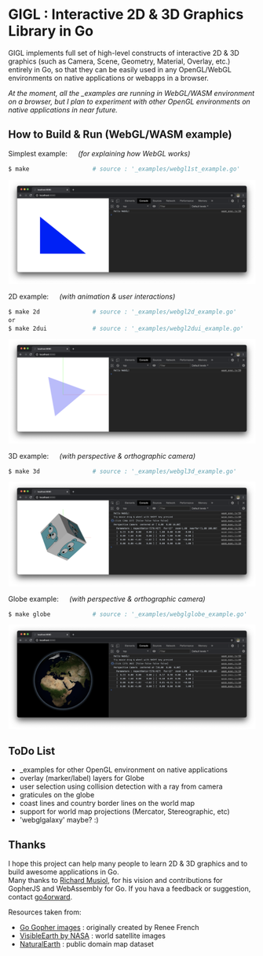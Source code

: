 # GIGL : Interactive 2D & 3D Graphics Library in Go

GIGL implements full set of high-level constructs of interactive 2D & 3D graphics 
(such as Camera, Scene, Geometry, Material, Overlay, etc.) entirely in Go, 
so that they can be easily used in any OpenGL/WebGL environments on native applications or webapps in a browser.

*At the moment, all the _examples are running in WebGL/WASM environment on a browser, 
but I plan to experiment with other OpenGL environments on native applications in near future.*

## How to Build & Run (WebGL/WASM example)

Simplest example: &emsp; _(for explaining how WebGL works)_
```bash
$ make                  # source : '_examples/webgl1st_example.go'
```
![webgl1st_example result](_assets/xscreen_webgl1st.png)

2D example: &emsp; _(with animation & user interactions)_
```bash
$ make 2d               # source : '_examples/webgl2d_example.go'
or
$ make 2dui             # source : '_examples/webgl2dui_example.go'
```
![webgl2d_example result](_assets/xscreen_webgl2d.png)

3D example: &emsp; _(with perspective & orthographic camera)_
```bash
$ make 3d               # source : '_examples/webgl3d_example.go'
```
![webgl3d_example result](_assets/xscreen_webgl3d.png)

Globe example: &emsp; _(with perspective & orthographic camera)_
```bash
$ make globe            # source : '_examples/webglglobe_example.go'
```
![webglglobe_example result](_assets/xscreen_webglglobe.png)

## ToDo List

- _examples for other OpenGL environment on native applications
- overlay (marker/label) layers for Globe
- user selection using collision detection with a ray from camera
- graticules on the globe
- coast lines and country border lines on the world map
- support for world map projections (Mercator, Stereographic, etc)
- 'webglgalaxy' maybe? :)

## Thanks

I hope this project can help many people to learn 2D & 3D graphics and to build awesome applications in Go.  
Many thanks to [Richard Musiol](https://github.com/neelance), for his vision and contributions for GopherJS and WebAssembly for Go. If you hava a feedback or suggestion, contact [go4orward](https://github.com/go4orward).

Resources taken from:
- [Go Gopher images](https://golang.org/doc/gopher/) : originally created by Renee French
- [VisibleEarth by NASA](https://visibleearth.nasa.gov/collection/1484/blue-marble) : world satellite images
- [NaturalEarth](https://www.naturalearthdata.com/) : public domain map dataset
